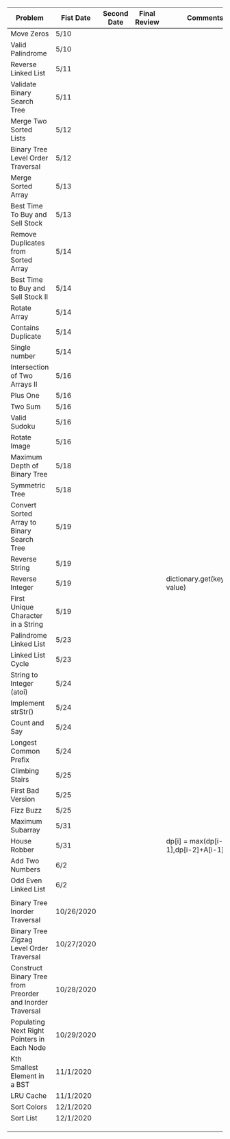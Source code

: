 | Problem                                                   | Fist Date  | Second Date | Final Review | Comments                            |
|-----------------------------------------------------------|------------|-------------|--------------|-------------------------------------|
| Move Zeros                                                | 5/10       |             |              |                                     |
| Valid Palindrome                                          | 5/10       |             |              |                                     |
| Reverse Linked List                                       | 5/11       |             |              |                                     |
| Validate Binary Search Tree                               | 5/11       |             |              |                                     |
| Merge Two Sorted Lists                                    | 5/12       |             |              |                                     |
| Binary Tree Level Order Traversal                         | 5/12       |             |              |                                     |
| Merge Sorted Array                                        | 5/13       |             |              |                                     |
| Best Time To Buy and Sell Stock                           | 5/13       |             |              |                                     |
| Remove Duplicates from Sorted Array                       | 5/14       |             |              |                                     |
| Best Time to Buy and Sell Stock II                        | 5/14       |             |              |                                     |
| Rotate Array                                              | 5/14       |             |              |                                     |
| Contains Duplicate                                        | 5/14       |             |              |                                     |
| Single number                                             | 5/14       |             |              |                                     |
| Intersection of Two Arrays II                             | 5/16       |             |              |                                     |
| Plus One                                                  | 5/16       |             |              |                                     |
| Two Sum                                                   | 5/16       |             |              |                                     |
| Valid Sudoku                                              | 5/16       |             |              |                                     |
| Rotate Image                                              | 5/16       |             |              |                                     |
| Maximum Depth of Binary Tree                              | 5/18       |             |              |                                     |
| Symmetric Tree                                            | 5/18       |             |              |                                     |
| Convert Sorted Array to Binary Search Tree                | 5/19       |             |              |                                     |
| Reverse String                                            | 5/19       |             |              |                                     |
| Reverse Integer                                           | 5/19       |             |              | dictionary.get(keyname, value)      |
| First Unique Character in a String                        | 5/19       |             |              |                                     |
| Palindrome Linked List                                    | 5/23       |             |              |                                     |
| Linked List Cycle                                         | 5/23       |             |              |                                     |
| String to Integer (atoi)                                  | 5/24       |             |              |                                     |
| Implement strStr()                                        | 5/24       |             |              |                                     |
| Count and Say                                             | 5/24       |             |              |                                     |
| Longest Common Prefix                                     | 5/24       |             |              |                                     |
| Climbing Stairs                                           | 5/25       |             |              |                                     |
| First Bad Version                                         | 5/25       |             |              |                                     |
| Fizz Buzz                                                 | 5/25       |             |              |                                     |
| Maximum Subarray                                          | 5/31       |             |              |                                     |
| House Robber                                              | 5/31       |             |              | dp[i] = max(dp[i-1],dp[i-2]+A[i-1]) |
| Add Two Numbers                                           | 6/2        |             |              |                                     |
| Odd Even Linked List                                      | 6/2        |             |              |                                     |
|                                                           |            |             |              |                                     |
| Binary Tree Inorder Traversal                             | 10/26/2020 |             |              |                                     |
| Binary Tree Zigzag Level Order Traversal                  | 10/27/2020 |             |              |                                     |
| Construct Binary Tree from Preorder and Inorder Traversal | 10/28/2020 |             |              |                                     |
| Populating Next Right Pointers in Each Node               | 10/29/2020 |             |              |                                     |
| Kth Smallest Element in a BST                             | 11/1/2020  |             |              |                                     |
| LRU Cache                                                 | 11/1/2020  |             |              |                                     |
| Sort Colors                                               | 12/1/2020  |             |              |                                     |
| Sort List                                                 | 12/1/2020  |             |              |                                     |
|                                                           |            |             |              |                                     |
|                                                           |            |             |              |                                     |
|                                                           |            |             |              |                                     |
